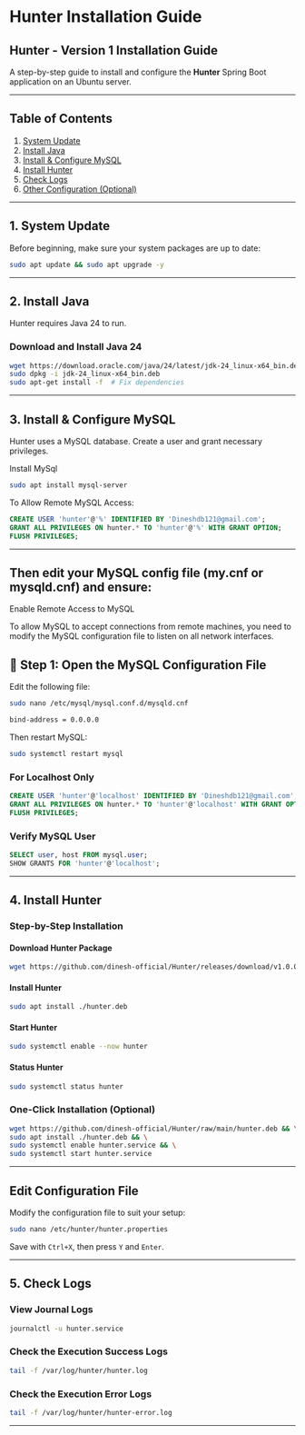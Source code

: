 # Hunter Installation Guide

## Hunter - Version 1 Installation Guide

A step-by-step guide to install and configure the **Hunter** Spring Boot application on an Ubuntu server.

---

## Table of Contents

1. [System Update](#1-system-update)
2. [Install Java](#2-install-java)
3. [Install & Configure MySQL](#3-install--configure-mysql)
4. [Install Hunter](#4-install-hunter)
5. [Check Logs](#5-check-logs)
6. [Other Configuration (Optional)](#6-other-configuration-optional)

---

## 1. System Update

Before beginning, make sure your system packages are up to date:

```bash
sudo apt update && sudo apt upgrade -y
```

---

## 2. Install Java

Hunter requires Java 24 to run.

### Download and Install Java 24

```bash
wget https://download.oracle.com/java/24/latest/jdk-24_linux-x64_bin.deb
sudo dpkg -i jdk-24_linux-x64_bin.deb
sudo apt-get install -f  # Fix dependencies
```

---

## 3. Install & Configure MySQL

Hunter uses a MySQL database. Create a user and grant necessary privileges.

Install MySql 
```bash
sudo apt install mysql-server
```

To Allow Remote MySQL Access:
```sql
CREATE USER 'hunter'@'%' IDENTIFIED BY 'Dineshdb121@gmail.com';
GRANT ALL PRIVILEGES ON hunter.* TO 'hunter'@'%' WITH GRANT OPTION;
FLUSH PRIVILEGES;
```
---
## Then edit your MySQL config file (my.cnf or mysqld.cnf) and ensure:

Enable Remote Access to MySQL

To allow MySQL to accept connections from remote machines, you need to modify the MySQL configuration file to listen on all network interfaces.


## 📂 Step 1: Open the MySQL Configuration File

Edit the following file:

```bash
sudo nano /etc/mysql/mysql.conf.d/mysqld.cnf
```

```bash
bind-address = 0.0.0.0
```

Then restart MySQL:

```bash
sudo systemctl restart mysql
```

### For Localhost Only

```sql
CREATE USER 'hunter'@'localhost' IDENTIFIED BY 'Dineshdb121@gmail.com';
GRANT ALL PRIVILEGES ON hunter.* TO 'hunter'@'localhost' WITH GRANT OPTION;
FLUSH PRIVILEGES;
```

### Verify MySQL User

```sql
SELECT user, host FROM mysql.user;
SHOW GRANTS FOR 'hunter'@'localhost';
```

---

## 4. Install Hunter

### Step-by-Step Installation

#### Download Hunter Package

```bash
wget https://github.com/dinesh-official/Hunter/releases/download/v1.0.0/Hunter.deb
```

#### Install Hunter

```bash
sudo apt install ./hunter.deb
```

#### Start Hunter

```bash
sudo systemctl enable --now hunter
```

#### Status Hunter

```bash
sudo systemctl status hunter
```

### One-Click Installation (Optional)

```bash
wget https://github.com/dinesh-official/Hunter/raw/main/hunter.deb && \
sudo apt install ./hunter.deb && \
sudo systemctl enable hunter.service && \
sudo systemctl start hunter.service
```

---

## Edit Configuration File

Modify the configuration file to suit your setup:

```bash
sudo nano /etc/hunter/hunter.properties
```

Save with `Ctrl+X`, then press `Y` and `Enter`.

---

## 5. Check Logs

### View Journal Logs

```bash
journalctl -u hunter.service
```

### Check the Execution Success Logs

```bash
tail -f /var/log/hunter/hunter.log
```

### Check the Execution Error Logs

```bash
tail -f /var/log/hunter/hunter-error.log
```

---

